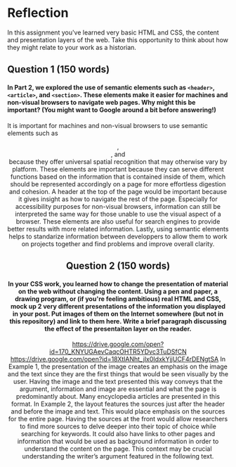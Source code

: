 # Reflection

In this assignment you've learned very basic HTML and CSS, the content and presentation layers of the web. Take this opportunity to think about how they might relate to your work as a historian. 

## Question 1 (150 words)
#### In Part 2, we explored the use of semantic elements such as `<header>`, `<article>`, and `<section>`. These elements make it easier for machines and non-visual browsers to navigate web pages. Why might this be important? (You might want to Google around a bit before answering!)
It is important for machines and non-visual browsers to use semantic elements such as <header> , <article> , and <section> because they offer universal spatial recognition that may otherwise vary by platform. These elements are important because they can serve different functions based on the information that is contained inside of them, which should be represented accordingly on a page for more effortless digestion and cohesion. A header at the top of the page would be important because it gives insight as how to navigate the rest of the page. Especially for accessibility purposes for non-visual browsers, information can still be interpreted the same way for those unable to use the visual aspect of a browser. These elements are also useful for search engines to provide better results with more related information. Lastly, using semantic elements helps to standarize information between developpers to allow them to work on projects together and find problems and improve overall clarity.


## Question 2 (150 words)
#### In your CSS work, you learned how to change the presentation of material on the web without changing the content. Using a pen and paper, a drawing program, or (if you're feeling ambitious) real HTML and CSS, mock up 2 very different presentations of the information you displayed in your post. Put images of them on the Internet somewhere (but not in this repository) and link to them here. Write a brief paragraph discussing the effect of the presentaiton layer on the reader.
https://drive.google.com/open?id=170_KNYUGAevCaqcOHTR5YDvc3TuDSfCN
https://drive.google.com/open?id=18XtlANht_jlx0IdxkYjjUCF4rDENgtSA
In Example 1, the presentation of the image creates an emphasis on the image and the text since they are the first things that would be seen visually by the user. Having the image and the text presented this way conveys that the argument, information and image are essential and what the page is predominantly about. Many encyclopedia articles are presented in this format. In Example 2, the layout features the sources just after the header and before the image and text. This would place emphasis on the sources for the entire page. Having the sources at the front would allow researchers to find more sources to delve deeper into their topic of choice while searching for keywords. It could also have links to other pages and information that would be used as background information in order to understand the content on the page. This context may be crucial understanding the writer’s argument featured in the following text. 
